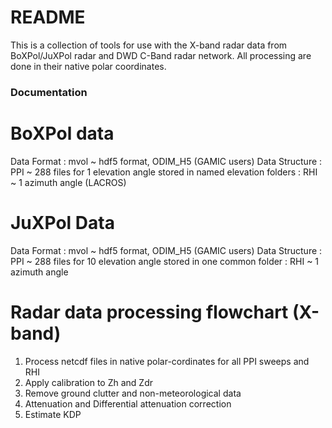 # README #

This is a collection of tools for use with the X-band radar data from BoXPol/JuXPol radar and DWD C-Band radar network.
All processing are done in their native polar coordinates.

### Documentation ###

# BoXPol data #
Data Format    : mvol ~ hdf5 format, ODIM_H5 (GAMIC users)
Data Structure : PPI  ~ 288 files for 1 elevation angle stored in named elevation folders
               : RHI  ~ 1 azimuth angle (LACROS)

# JuXPol Data #
Data Format    : mvol ~ hdf5 format, ODIM_H5 (GAMIC users)
Data Structure : PPI  ~ 288 files for 10 elevation angle stored in one common folder
               : RHI  ~ 1 azimuth angle


# Radar data processing flowchart (X-band) #

1. Process netcdf files in native polar-cordinates for all PPI sweeps and RHI
2. Apply calibration to Zh and Zdr
3. Remove ground clutter and non-meteorological data
4. Attenuation and Differential attenuation correction
5. Estimate KDP
